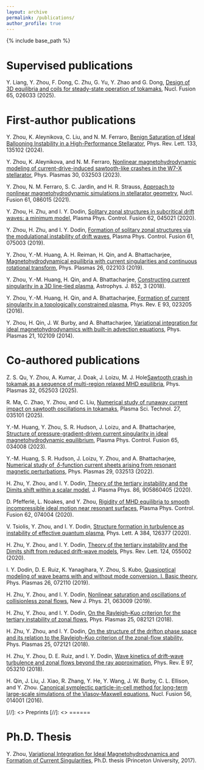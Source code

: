 ```yaml
---
layout: archive
permalink: /publications/
author_profile: true
---
```


{% include base_path %}


Supervised publications
======
  Y. Liang, Y. Zhou, F. Dong, C. Zhu, G. Yu, Y. Zhao and G. Dong, [Design of 3D equilibria and coils for steady-state operation of tokamaks](https://iopscience.iop.org/article/10.1088/1741-4326/ada2a9), Nucl. Fusion 65, 026033 (2025).

First-author publications
======
  Y. Zhou, K. Aleynikova, C. Liu, and N. M. Ferraro, [Benign Saturation of Ideal Ballooning Instability in a High-Performance Stellarator](https://doi.org/10.1103/PhysRevLett.133.135102), Phys. Rev. Lett. 133, 135102 (2024).

  Y. Zhou, K. Aleynikova, and N. M. Ferraro, [Nonlinear magnetohydrodynamic modeling of current-drive-induced sawtooth-like crashes in the W7-X stellarator](https://doi.org/10.1063/5.0136654), Phys. Plasmas 30, 032503 (2023).

  Y. Zhou, N. M. Ferraro, S. C. Jardin, and H. R. Strauss, [Approach to nonlinear magnetohydrodynamic simulations in stellarator geometry](https://iopscience.iop.org/article/10.1088/1741-4326/ac0b35), Nucl. Fusion 61, 086015 (2021).

  Y. Zhou, H. Zhu, and I. Y. Dodin, [Solitary zonal structures in subcritical drift waves: a minimum model](https://iopscience.iop.org/article/10.1088/1361-6587/ab78f3), Plasma Phys. Control. Fusion 62, 045021 (2020).

  Y. Zhou, H. Zhu, and I. Y. Dodin, [Formation of solitary zonal structures via the modulational instability of drift waves](https://iopscience.iop.org/article/10.1088/1361-6587/ab16a8), Plasma Phys. Control. Fusion 61, 075003 (2019).

  Y. Zhou, Y.-M. Huang, A. H. Reiman, H. Qin, and A. Bhattacharjee, [Magnetohydrodynamical equilibria with current singularities and continuous rotational transform](http://aip.scitation.org/doi/10.1063/1.5068778), Phys. Plasmas 26, 022103 (2019).

  Y. Zhou, Y.-M. Huang, H. Qin, and A. Bhattacharjee, [Constructing current singularity in a 3D line-tied plasma](http://dx.doi.org/10.3847/1538-4357/aa9b84), Astrophys. J. 852, 3 (2018).

  Y. Zhou, Y.-M. Huang, H. Qin, and A. Bhattacharjee, [Formation of current singularity in a topologically constrained plasma](http://link.aps.org/doi/10.1103/PhysRevE.93.023205), Phys. Rev. E 93, 023205 (2016).

  Y. Zhou, H. Qin, J. W. Burby, and A. Bhattacharjee, [Variational integration for ideal magnetohydrodynamics
with built-in advection equations](http://aip.scitation.org/doi/10.1063/1.4897372), Phys. Plasmas 21, 102109 (2014).

Co-authored publications
======

  Z. S. Qu, Y. Zhou, A. Kumar, J. Doak, J. Loizu, M. J. Hole[Sawtooth crash in tokamak as a sequence of multi-region relaxed MHD equilibria](https://doi.org/10.1063/5.0260347), Phys. Plasmas 32, 052503 (2025). 

  R. Ma, C. Zhao, Y. Zhou, and C. Liu, [Numerical study of runaway current impact on
sawtooth oscillations in tokamaks](https://iopscience.iop.org/article/10.1088/2058-6272/ad91e7), Plasma Sci. Technol. 27, 035101 (2025). 

  Y.-M. Huang, Y. Zhou, S. R. Hudson, J. Loizu, and A. Bhattacharjee, [Structure of pressure-gradient-driven current singularity in ideal magnetohydrodynamic equilibrium](https://doi.org/10.1088/1361-6587/acb382), Plasma Phys. Control. Fusion 65, 034008 (2023).

  Y.-M. Huang, S. R. Hudson, J. Loizu, Y. Zhou, and A. Bhattacharjee, [Numerical study of $\delta$-function current sheets arising from resonant magnetic perturbations](https://aip.scitation.org/doi/full/10.1063/5.0067898), Phys. Plasmas 29, 032513 (2022).

  H. Zhu, Y. Zhou, and I. Y. Dodin, [Theory of the tertiary instability and the Dimits shift within a scalar model](https://www.cambridge.org/core/product/identifier/S0022377820000823/type/journal_article), J. Plasma Phys. 86, 905860405 (2020).

  D. Pfefferlé, L. Noakes, and Y. Zhou, [Rigidity of MHD equilibria to smooth incompressible ideal motion near resonant surfaces](https://iopscience.iop.org/article/10.1088/1361-6587/ab8ca3), Plasma Phys. Control. Fusion 62, 074004 (2020).

  V. Tsiolis, Y. Zhou, and I. Y. Dodin, [Structure formation in turbulence as instability of effective quantum plasma](https://doi.org/10.1016/j.physleta.2020.126377), Phys. Lett. A 384, 126377 (2020).

  H. Zhu, Y. Zhou, and I. Y. Dodin, [Theory of the tertiary instability and the Dimits shift from reduced drift-wave models](https://doi.org/10.1103/PhysRevLett.124.055002), Phys. Rev. Lett. 124, 055002 (2020).

  I. Y. Dodin, D. E. Ruiz, K. Yanagihara, Y. Zhou, S. Kubo, [Quasioptical modeling of wave beams with and without mode conversion. I. Basic theory](http://aip.scitation.org/doi/10.1063/1.5095076), Phys. Plasmas 26, 072110 (2019). 

  H. Zhu, Y. Zhou, and I. Y. Dodin, [Nonlinear saturation and oscillations of collisionless zonal flows](https://iopscience.iop.org/article/10.1088/1367-2630/ab2251), New J. Phys. 21, 063009 (2019).

  H. Zhu, Y. Zhou, and I. Y. Dodin, [On the Rayleigh–Kuo criterion for the tertiary instability of zonal flows](http://aip.scitation.org/doi/10.1063/1.5038859), Phys. Plasmas 25, 082121 (2018).

  H. Zhu, Y. Zhou, and I. Y. Dodin, [On the structure of the drifton phase space and its relation to the Rayleigh–Kuo criterion of the zonal-flow stability](http://aip.scitation.org/doi/10.1063/1.5039652), Phys. Plasmas 25, 072121 (2018).

  H. Zhu, Y. Zhou, D. E. Ruiz, and I. Y. Dodin, [Wave kinetics of drift-wave turbulence and zonal flows beyond the ray approximation](http://dx.doi.org/10.1103/PhysRevE.97.053210), Phys. Rev. E 97, 053210 (2018).

  H. Qin, J. Liu, J. Xiao, R. Zhang, Y. He, Y. Wang, J. W. Burby, C. L. Ellison, and Y. Zhou. [Canonical symplectic particle-in-cell method for long-term large-scale simulations of the Vlasov-Maxwell equations](http://dx.doi.org/10.1088/0029-5515/56/1/014001), Nucl. Fusion 56, 014001 (2016).

[//]: <> Preprints
[//]: <> ======

Ph.D. Thesis
======
  Y. Zhou, [Variational Integration for Ideal Magnetohydrodynamics and Formation of Current Singularities](http://arxiv.org/abs/1708.08523), Ph.D. thesis (Princeton University, 2017). 
